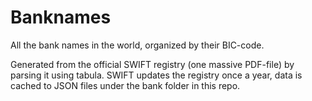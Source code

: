# Banknames
All the bank names in the world, organized by their BIC-code. 

Generated from the official SWIFT registry (one massive PDF-file) by parsing it using tabula. SWIFT updates the registry once a year, data is cached to JSON files under the bank folder in this repo. 
